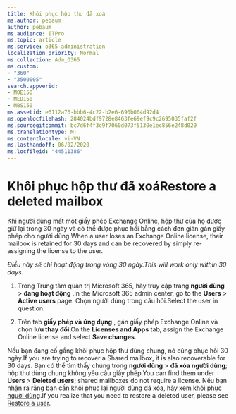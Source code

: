 ```yaml
---
title: Khôi phục hộp thư đã xoá
ms.author: pebaum
author: pebaum
ms.audience: ITPro
ms.topic: article
ms.service: o365-administration
localization_priority: Normal
ms.collection: Adm_O365
ms.custom:
- "360"
- "3500005"
search.appverid:
- MOE150
- MED150
- MBS150
ms.assetid: e6112a76-bbb6-4c22-b2e6-690b004d92d4
ms.openlocfilehash: 284024bdf9728e8463fe69ef9c9c2695035faf2f
ms.sourcegitcommit: bc7d6f4f3c9f7060d073f5130e1ec856e248d020
ms.translationtype: MT
ms.contentlocale: vi-VN
ms.lasthandoff: 06/02/2020
ms.locfileid: "44511386"
---
```

# <a name="restore-a-deleted-mailbox"></a><span data-ttu-id="dedb8-102">Khôi phục hộp thư đã xoá</span><span class="sxs-lookup"><span data-stu-id="dedb8-102">Restore a deleted mailbox</span></span>

<span data-ttu-id="dedb8-103">Khi người dùng mất một giấy phép Exchange Online, hộp thư của họ được giữ lại trong 30 ngày và có thể được phục hồi bằng cách đơn giản gán giấy phép cho người dùng.</span><span class="sxs-lookup"><span data-stu-id="dedb8-103">When a user loses an Exchange Online license, their mailbox is retained for 30 days and can be recovered by simply re-assigning the license to the user.</span></span>
  
 <span data-ttu-id="dedb8-104">*Điều này sẽ chỉ hoạt động trong vòng 30 ngày.*</span><span class="sxs-lookup"><span data-stu-id="dedb8-104">*This will work only within 30 days.*</span></span>  
  
1. <span data-ttu-id="dedb8-105">Trong Trung tâm quản trị Microsoft 365, hãy truy cập trang **người dùng** \> **đang hoạt động** .</span><span class="sxs-lookup"><span data-stu-id="dedb8-105">In the Microsoft 365 admin center, go to the **Users** \> **Active users** page.</span></span> <span data-ttu-id="dedb8-106">Chọn người dùng trong câu hỏi.</span><span class="sxs-lookup"><span data-stu-id="dedb8-106">Select the user in question.</span></span>

2. <span data-ttu-id="dedb8-107">Trên tab **giấy phép và ứng dụng** , gán giấy phép Exchange Online và chọn **lưu thay đổi**.</span><span class="sxs-lookup"><span data-stu-id="dedb8-107">On the **Licenses and Apps** tab, assign the Exchange Online license and select **Save changes**.</span></span>

<span data-ttu-id="dedb8-108">Nếu bạn đang cố gắng khôi phục hộp thư dùng chung, nó cũng phục hồi 30 ngày.</span><span class="sxs-lookup"><span data-stu-id="dedb8-108">If you are trying to recover a Shared mailbox, it is also recoverable for 30 days.</span></span> <span data-ttu-id="dedb8-109">Bạn có thể tìm thấy chúng trong **người dùng** \> **đã xóa người dùng**; hộp thư dùng chung không yêu cầu giấy phép.</span><span class="sxs-lookup"><span data-stu-id="dedb8-109">You can find them under **Users** \> **Deleted users**; shared mailboxes do not require a license.</span></span> <span data-ttu-id="dedb8-110">Nếu bạn nhận ra rằng bạn cần khôi phục lại người dùng đã xóa, hãy xem [khôi phục người dùng](https://docs.microsoft.com/microsoft-365/admin/add-users/restore-user).</span><span class="sxs-lookup"><span data-stu-id="dedb8-110">If you realize that you need to restore a deleted user, please see [Restore a user](https://docs.microsoft.com/microsoft-365/admin/add-users/restore-user).</span></span>
  